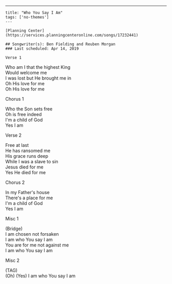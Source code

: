 ---
    title: "Who You Say I Am"
    tags: ['no-themes']
    ---

    [Planning Center](https://services.planningcenteronline.com/songs/17232441)

    ## Songwriter(s): Ben Fielding and Reuben Morgan
    ### Last scheduled: Apr 14, 2019          

    Verse 1  
  
Who am I that the highest King  
Would welcome me  
I was lost but He brought me in  
Oh His love for me  
Oh His love for me  
  
Chorus 1  
  
Who the Son sets free  
Oh is free indeed  
I'm a child of God  
Yes I am  
  
Verse 2  
  
Free at last  
He has ransomed me  
His grace runs deep  
While I was a slave to sin  
Jesus died for me  
Yes He died for me  
  
Chorus 2  
  
In my Father's house  
There's a place for me  
I'm a child of God  
Yes I am  
  
Misc 1  
  
(Bridge)  
I am chosen not forsaken  
I am who You say I am  
You are for me not against me  
I am who You say I am  
  
Misc 2  
  
(TAG)  
(Oh) (Yes) I am who You say I am
    